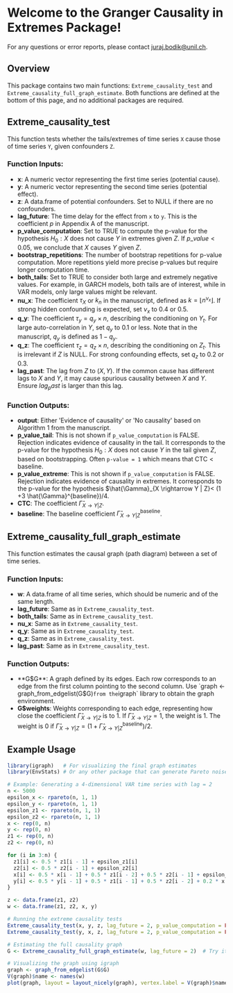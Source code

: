 # Welcome to the Granger Causality in Extremes Package!

For any questions or error reports, please contact [juraj.bodik@unil.ch](mailto:juraj.bodik@unil.ch).

## Overview
This package contains two main functions: `Extreme_causality_test` and `Extreme_causality_full_graph_estimate`. Both functions are defined at the bottom of this page, and no additional packages are required.

## Extreme_causality_test

This function tests whether the tails/extremes of time series `X` cause those of time series `Y`, given confounders `Z`.

### Function Inputs:
- **x**: A numeric vector representing the first time series (potential cause).
- **y**: A numeric vector representing the second time series (potential effect).
- **z**: A data.frame of potential confounders. Set to NULL if there are no confounders.
- **lag_future**: The time delay for the effect from `x` to `y`. This is the coefficient $p$ in Appendix A of the manuscript.
- **p_value_computation**: Set to TRUE to compute the p-value for the hypothesis $H_0: X \text{ does not cause } Y \text{ in extremes given } Z$. If $p\_value < 0.05$, we conclude that $X$ causes $Y$ given $Z$.
- **bootstrap_repetitions**: The number of bootstrap repetitions for p-value computation. More repetitions yield more precise p-values but require longer computation time.
- **both_tails**: Set to TRUE to consider both large and extremely negative values. For example, in GARCH models, both tails are of interest, while in VAR models, only large values might be relevant.
- **nu_x**: The coefficient $\tau_X$ or $k_n$ in the manuscript, defined as $k = \lfloor n^{\nu_x} \rfloor$. If strong hidden confounding is expected, set $\nu_x$ to 0.4 or 0.5.
- **q_y**: The coefficient $\tau_y = q_y \times n$, describing the conditioning on $Y_t$. For large auto-correlation in $Y$, set $q_y$ to 0.1 or less. Note that in the manuscript, $q_y$ is defined as $1 - q_y$.
- **q_z**: The coefficient $\tau_z = q_z \times n$, describing the conditioning on $Z_t$. This is irrelevant if $Z$ is NULL. For strong confounding effects, set $q_z$ to 0.2 or 0.3.
- **lag_past**: The lag from $Z$ to $(X, Y)$. If the common cause has different lags to $X$ and $Y$, it may cause spurious causality between $X$ and $Y$. Ensure $lag_past$ is larger than this lag.

### Function Outputs:
- **output**: Either 'Evidence of causality' or 'No causality' based on Algorithm 1 from the manuscript.
- **p_value_tail**: This is not shown if `p_value_computation` is FALSE. Rejection indicates evidence of causality in the tail. It corresponds to the p-value for the hypothesis $H_0: X \text{ does not cause } Y \text{ in the tail given } Z$, based on bootstrapping. Often `p-value = 1` which means that $\text{CTC} < \text{baseline}$.
- **p_value_extreme**: This is not shown if `p_value_computation` is FALSE. Rejection indicates evidence of causality in extremes. It corresponds to the p-value for the hypothesis $\hat{\Gamma}_{X \rightarrow Y | Z}< (1 +3 \hat{\Gamma}^{baseline})/4.
- **CTC**: The coefficient $\hat{\Gamma}_{X \rightarrow Y | Z}$.
- **baseline**: The baseline coefficient $\hat{\Gamma}^{\text{baseline}}_{X \rightarrow Y | Z}$.

## Extreme_causality_full_graph_estimate

This function estimates the causal graph (path diagram) between a set of time series.

### Function Inputs:
- **w**: A data.frame of all time series, which should be numeric and of the same length.
- **lag_future**: Same as in `Extreme_causality_test`.
- **both_tails**: Same as in `Extreme_causality_test`.
- **nu_x**: Same as in `Extreme_causality_test`.
- **q_y**: Same as in `Extreme_causality_test`.
- **q_z**: Same as in `Extreme_causality_test`.
- **lag_past**: Same as in `Extreme_causality_test`.

### Function Outputs:
- **G$G**: A graph defined by its edges. Each row corresponds to an edge from the first column pointing to the second column. Use `graph <- graph_from_edgelist(G$G)` from the `igraph` library to obtain the graph environment.
- **G$weights**: Weights corresponding to each edge, representing how close the coefficient $\hat{\Gamma}_{X \rightarrow Y | Z}$ is to 1. If $\hat{\Gamma}_{X \rightarrow Y | Z} = 1$, the weight is 1. The weight is 0 if $\hat{\Gamma}_{X \rightarrow Y | Z} = \left(1 + \hat{\Gamma}^{\text{baseline}}_{X \rightarrow Y | Z}\right) / 2$.

## Example Usage

```r
library(igraph)   # For visualizing the final graph estimates
library(EnvStats) # Or any other package that can generate Pareto noise

# Example: Generating a 4-dimensional VAR time series with lag = 2
n <- 5000
epsilon_x <- rpareto(n, 1, 1)
epsilon_y <- rpareto(n, 1, 1)
epsilon_z1 <- rpareto(n, 1, 1)
epsilon_z2 <- rpareto(n, 1, 1)
x <- rep(0, n)
y <- rep(0, n)
z1 <- rep(0, n)
z2 <- rep(0, n)

for (i in 3:n) {
  z1[i] <- 0.5 * z1[i - 1] + epsilon_z1[i]
  z2[i] <- 0.5 * z2[i - 1] + epsilon_z2[i]
  x[i] <- 0.5 * x[i - 1] + 0.5 * z1[i - 2] + 0.5 * z2[i - 1] + epsilon_x[i]
  y[i] <- 0.5 * y[i - 1] + 0.5 * z1[i - 1] + 0.5 * z2[i - 2] + 0.2 * x[i - 1] + epsilon_y[i]
}

z <- data.frame(z1, z2)
w <- data.frame(z1, z2, x, y)

# Running the extreme causality tests
Extreme_causality_test(x, y, z, lag_future = 2, p_value_computation = FALSE)
Extreme_causality_test(y, x, z, lag_future = 2, p_value_computation = FALSE)

# Estimating the full causality graph
G <- Extreme_causality_full_graph_estimate(w, lag_future = 2)  # Try it out also with lag = 1. You will see that the lagged edges disappear

# Visualizing the graph using igraph
graph <- graph_from_edgelist(G$G)
V(graph)$name <- names(w)
plot(graph, layout = layout_nicely(graph), vertex.label = V(graph)$name)

